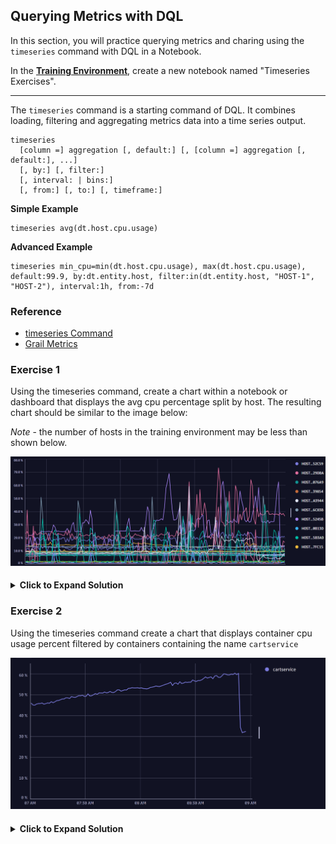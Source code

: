 ## Querying Metrics with DQL

In this section, you will practice querying metrics and charing using the `timeseries` command with DQL in a Notebook.

In the **[Training Environment](https://zex57197.apps.dynatrace.com/ui/apps/dynatrace.notebooks/notebooks)**, create a new notebook named "Timeseries Exercises".

---

The `timeseries` command is a starting command of DQL. It combines loading, filtering and aggregating metrics data into a time series output.

```
timeseries
  [column =] aggregation [, default:] [, [column =] aggregation [, default:], ...]
  [, by:] [, filter:]
  [, interval: | bins:]
  [, from:] [, to:] [, timeframe:]
```

**Simple Example**

```
timeseries avg(dt.host.cpu.usage)
```

**Advanced Example**

```
timeseries min_cpu=min(dt.host.cpu.usage), max(dt.host.cpu.usage), default:99.9, by:dt.entity.host, filter:in(dt.entity.host, "HOST-1", "HOST-2"), interval:1h, from:-7d

```

### Reference

- [timeseries Command](https://www.dynatrace.com/support/help/shortlink/dql-commands#timeseries)
- [Grail Metrics](https://www.dynatrace.com/support/help/observe-and-explore/metrics/built-in-metrics-on-grail)

### Exercise 1

Using the timeseries command, create a chart within a notebook or dashboard that displays the avg cpu percentage split by host. The resulting chart should be similar to the image below: 

_Note_ - the number of hosts in the training environment may be less than shown below.

![Host CPU](../../assets/images/CPU_by_host.png)

<H4><details>
<summary>Click to Expand Solution</summary>

```
timeseries avg(dt.host.cpu.usage), by:{dt.entity.host}
```

</details></H4>

### Exercise 2

Using the timeseries command create a chart that displays container cpu usage percent filtered by containers containing the name `cartservice`

![cartservice](../../assets/images/cartservice.png)

<H4><details>
    <summary>Click to Expand Solution</summary>

```
timeseries avg(dt.containers.cpu.usage_percent), by:{Container}, filter: in(Container, "cartservice")
```

</details></H4>
